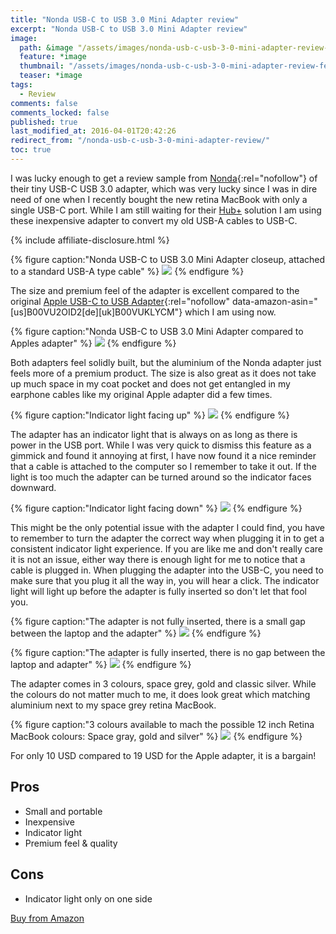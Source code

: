 ```yaml
---
title: "Nonda USB-C to USB 3.0 Mini Adapter review"
excerpt: "Nonda USB-C to USB 3.0 Mini Adapter review"
image:
  path: &image "/assets/images/nonda-usb-c-usb-3-0-mini-adapter-review-feature.jpg"
  feature: *image
  thumbnail: "/assets/images/nonda-usb-c-usb-3-0-mini-adapter-review-feature-th.jpg"
  teaser: *image
tags:
  - Review
comments: false
comments_locked: false
published: true
last_modified_at: 2016-04-01T20:42:26
redirect_from: "/nonda-usb-c-usb-3-0-mini-adapter-review/"
toc: true
---
```

I was lucky enough to get a review sample from [Nonda](http://www.nonda.co){:rel="nofollow"} of their tiny USB-C USB 3.0 adapter, which was very lucky since I was in dire need of one when I recently bought the new retina MacBook with only a single USB-C port. While I am still waiting for their [Hub+](https://www.nonda.co/products/hub-mini-usb-c-hub-for-apple-macbook-12-inch) solution I am using these inexpensive adapter to convert my old USB-A cables to USB-C.

{% include affiliate-disclosure.html %}

{% figure caption:"Nonda USB-C to USB 3.0 Mini Adapter closeup, attached to a standard USB-A type cable" %}
![](/assets/images/nonda-usb-c-usb-3-0-mini-adapter-review-closeup-768.jpg)
{% endfigure %}

The size and premium feel of the adapter is excellent compared to the original [Apple USB-C to USB Adapter](https://www.amazon.com/dp/B00VU2OID2/){:rel="nofollow" data-amazon-asin="[us]B00VU2OID2[de][uk]B00VUKLYCM"} which I am using now.

{% figure caption:"Nonda USB-C to USB 3.0 Mini Adapter compared to Apples adapter" %}
![](/assets/images/nonda-usb-c-usb-3-0-mini-adapter-review-vs-apple-768.jpg)
{% endfigure %}

Both adapters feel solidly built, but the aluminium of the Nonda adapter just feels more of a premium product. The size is also great as it does not take up much space in my coat pocket and does not get entangled in my earphone cables like my original Apple adapter did a few times.

{% figure caption:"Indicator light facing up" %}
![](/assets/images/nonda-usb-c-usb-3-0-mini-adapter-review-indicator-light-up-768.jpg)
{% endfigure %}

The adapter has an indicator light that is always on as long as there is power in the USB port. While I was very quick to dismiss this feature as a gimmick and found it annoying at first, I have now found it a nice reminder that a cable is attached to the computer so I remember to take it out. If the light is too much the adapter can be turned around so the indicator faces downward.

{% figure caption:"Indicator light facing down" %}
![](/assets/images/nonda-usb-c-usb-3-0-mini-adapter-review-indicator-light-down-768.jpg)
{% endfigure %}

This might be the only potential issue with the adapter I could find, you have to remember to turn the adapter the correct way when plugging it in to get a consistent indicator light experience. If you are like me and don't really care it is not an issue, either way there is enough light for me to notice that a cable is plugged in.
When plugging the adapter into the USB-C, you need to make sure that you plug it all the way in, you will hear a click. The indicator light will light up before the adapter is fully inserted so don't let that fool you.

{% figure caption:"The adapter is not fully inserted, there is a small gap between the laptop and the adapter" %}
![](/assets/images/nonda-usb-c-usb-3-0-mini-adapter-review-not-fully-inserted-768.jpg)
{% endfigure %}

{% figure caption:"The adapter is fully inserted, there is no gap between the laptop and adapter" %}
![](/assets/images/nonda-usb-c-usb-3-0-mini-adapter-review-fully-inserted-768.jpg)
{% endfigure %}

The adapter comes in 3 colours, space grey, gold and classic silver. While the colours do not matter much to me, it does look great which matching aluminium next to my space grey retina MacBook.

{% figure caption:"3 colours available to mach the possible 12 inch Retina MacBook colours: Space gray, gold and silver" %}
![](/assets/images/nonda-usb-c-usb-3-0-mini-adapter-review-3-colors-1024.jpg)
{% endfigure %}

For only 10 USD compared to 19 USD for the Apple adapter, it is a bargain!

## Pros
- Small and portable
- Inexpensive
- Indicator light
- Premium feel & quality

## Cons
- Indicator light only on one side

<a href="https://www.amazon.com/dp/B015Z7XGLW/" class="btn" rel="nofollow" data-amazon-asin="{de}{uk}{us}{es}{it}{fr}{ca}B015Z7XGLW">Buy from Amazon</a>
